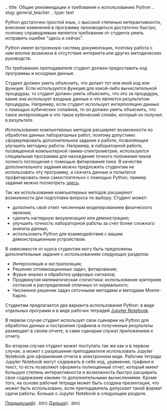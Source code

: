 .. title: Общие рекомендации и требования к использованию Python
.. slug: general_teacher
.. type: text

Python достаточно простой язык, с высокой степенью интерактивности, внесение изменений  в программу производиться достаточно быстро, поэтому справедливым является требование от студента уметь исправить ошибки "здесь и сейчас".

Python имеет встроенную систему документации, поэтому работа с ним вполне возможна в отсутствие интернета или других методических руководств.

По требованию преподавателя студент должен предоставить код программы и исходные данные.

Студент должен уметь объяснить, что делает тот или иной код или функция. Если используется функция для какой-либо вычислительной процедуры, то студент должен уметь объяснить, что это за процедура, какие она использует входные данные и что является результатом процедуры. Например, если студент использует интерполяцию данных с помощью кубических сплайнов, то он должен уметь объяснить, что такое интерполяция и что такое кубический сплайн, который он получил в результате.

Использование компьютерных методов расширяет возможности по обработке данных лабораторных работ, поэтому допустимо сформулировать дополнительное задание к работе, позволяющее улучшить методику работы. Например, в лабораторной работе, посвященной компьютерной гамма-спектрометрии, используется специальная программа для нахождения точного положения пиков полного поглощения с помощью фитирования пика. В качестве дополнительного задания можно предложить студентам не использовать эту программу, а скачать данные и попытатся профитировать пики самостоятельно с помощью Python, пример задания можно посмотреть [здесь](link://slug/example_fit).

Так же использование компьютерных методов расширяют возможности для подготовки вопроса по выбору. Студент может:

* дополнить свой ответ численным моделированием физического явления;
* сделать наглядную визуализацию или демонстрацию;
* улучшить точность лабораторной работы за счет более сложного анализа данных;
* использовать Python для взаимодействия с вашим демонстрационным устройством.

В зависимости от курса студентам могу быть предложены дополнительные задания с использованием следующих разделов:

* Интерполяция и экстраполяция;
* Решение оптимизационных задач, фитирование;
* Фурье-анализ и обработка цифровых сигналов;
* Продвинутая математическая статистика: использование критериев согласия и распределений отличных от нормального;
* Численное решение задач сеточными методами и методами Монте-Карло.

Студентам предлагается два варианта использования Python: в виде отдельных программ и в виде рабочих тетрадей [Jupyter Notebook](https://jupyter.org).

  В первом случае студент использует свои сценарии на Python для обработки данных и построения графиков и полученные результаты размещает в своем отчете, а сами сценарии служат приложением к отчету.

  Во-втором случае студент может поступать так же как и в первом случае, а может с разрешения преподавателя использовать Jupyter Notebook для оформления отчета в электронном виде. Рабочие тетради Jupyter Notebook могут содержать в себе код, уравнения, графики и текст, то есть позволяют оформить полноценный отчет, который имеет большую степень интерактивности и возможность быстро расширить свое содержание какими-то дополнительными вычислениями. Кроме того, на основе рабочий тетради может быть создана презентация, что может быть использовано, если преподаватель допускает такой формат сдачи работы. Больше о Jupyter Notebook в следующем разделе.

[Предыдущий](link://slug/intro_teacher){: .btn}
[Дальше](link://slug/usage_jupyter){: .btn}